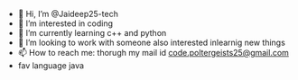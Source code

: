 - 👋 Hi, I’m @Jaideep25-tech
- 👀 I’m interested in coding
- 🌱 I’m currently learning c++ and python
- 💞️ I’m looking to work with someone also interested inlearnig new things
- 📫 How to reach me: thorugh my mail id code.poltergeists25@gmail.com
- fav language java
